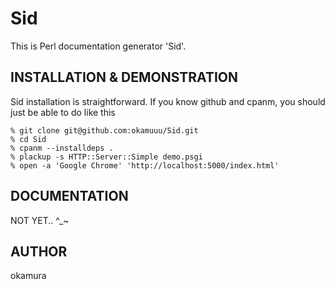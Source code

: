 Sid
===

This is Perl documentation generator 'Sid'.

INSTALLATION & DEMONSTRATION
----------------------------

Sid installation is straightforward. If you know github and cpanm,
you should just be able to do like this

    % git clone git@github.com:okamuuu/Sid.git
    % cd Sid
    % cpanm --installdeps .   
    % plackup -s HTTP::Server::Simple demo.psgi
    % open -a 'Google Chrome' 'http://localhost:5000/index.html'

DOCUMENTATION
-------------

NOT YET.. ^_~

AUTHOR
------

okamura

